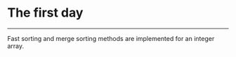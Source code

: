 <h1>The first day</h1>
<hr>
Fast sorting and merge sorting methods are implemented for
an integer array.
